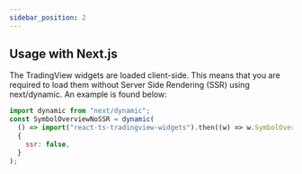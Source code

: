 ```yaml
---
sidebar_position: 2
---
```


## Usage with Next.js

The TradingView widgets are loaded client-side. This means that you are required to load them without Server Side Rendering (SSR) using next/dynamic. An example is found below:

```js
import dynamic from "next/dynamic";
const SymbolOverviewNoSSR = dynamic(
  () => import("react-ts-tradingview-widgets").then((w) => w.SymbolOverview),
  {
    ssr: false,
  }
);
```
